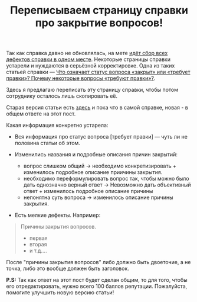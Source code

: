 ﻿---
title: "Переписываем страницу справки про закрытие вопросов!"
se.owner.user_id: 532877
se.owner.display_name: "Зонтик"
se.owner.link: "https://ru.meta.stackoverflow.com/users/532877/%d0%97%d0%be%d0%bd%d1%82%d0%b8%d0%ba"
se.link: "https://ru.meta.stackoverflow.com/questions/12931/%d0%9f%d0%b5%d1%80%d0%b5%d0%bf%d0%b8%d1%81%d1%8b%d0%b2%d0%b0%d0%b5%d0%bc-%d1%81%d1%82%d1%80%d0%b0%d0%bd%d0%b8%d1%86%d1%83-%d1%81%d0%bf%d1%80%d0%b0%d0%b2%d0%ba%d0%b8-%d0%bf%d1%80%d0%be-%d0%b7%d0%b0%d0%ba%d1%80%d1%8b%d1%82%d0%b8%d0%b5-%d0%b2%d0%be%d0%bf%d1%80%d0%be%d1%81%d0%be%d0%b2"
se.question_id: 12931
se.post_type: question
---
<p>Так как справка давно не обновлялась, на мете <a href="https://ru.meta.stackoverflow.com/questions/12602/">идёт сбор всех дефектов справки в одном месте</a>. Некоторые страницы справки устарели и нуждаются в серьёзной корректировке. Одна из таких статьей справки — <a href="https://ru.stackoverflow.com/help/closed-questions">Что означает статус вопроса «закрыт» или «требует правки»? Почему некоторые вопросы «требуют правки»?</a>.</p>
<p>Здесь я предлагаю переписать эту страницу справки, чтобы потом сотруднику осталось лишь скопировать её.</p>
<p>Старая версия статьи есть <a href="https://ru.meta.stackoverflow.com/a/10366/532877">здесь</a> и пока что в самой справке, новая - в общем ответе на этот пост.</p>
<p>Какая информация конкретно устарела:</p>
<ul>
<li><p>Вся информация про статус вопроса [требует правки] — чуть ли не половина статьи об этом.</p>
</li>
<li><p>Изменились названия и подробные описания причин закрытий:</p>
<ul>
<li>вопрос слишком общий -&gt; необходимо конкретизировать + изменилось подробное описание приичины закрытия.</li>
<li>необходимо переформулировать вопрос так, чтобы можно было дать однозначно верный ответ -&gt; Невозможно дать объективный ответ + изменилось подробное описание причины</li>
<li>непонятна суть вопроса -&gt; изменилось описание причины закрытия.</li>
</ul>
</li>
<li><p>Есть мелкие дефекты. Например:</p>
</li>
</ul>
<blockquote>
<p>Причины закрытия вопросов.</p>
<ul>
<li>первая</li>
<li>вторая</li>
<li>и т.д....</li>
</ul>
</blockquote>
<p>После &quot;причины закрытия вопросов&quot; либо должно быть двоеточие, а не точка, либо это вообще должен быть заголовок.</p>
<p><strong>P.S:</strong> Так как ответ на этот пост будет сделан общим, то для того, чтобы его отредактировать, нужно всего 100 баллов репутации. Пожалуйста, помогите улучшить новую версию статьи!</p>
